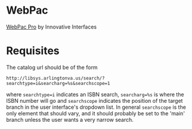 # WebPac #

[WebPac Pro](http://www.iii.com/products/webpac_pro.shtml) by Innovative Interfaces


# Requisites #

The catalog url should be of the form
```
http://libsys.arlingtonva.us/search/?searchtype=i&searcharg=%s&searchscope=1
```
where `searchtype=i` indicates an ISBN search, `searcharg=%s` is where the ISBN number will go and `searchscope` indicates the position of the target branch in the user interface's dropdown list.  In general `searchscope` is the only element that should vary, and it should probably be set to the 'main' branch unless the user wants a very narrow search.